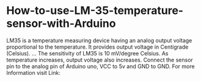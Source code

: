 # How-to-use-LM-35-temperature-sensor-with-Arduino
LM35 is a temperature measuring device having an analog output voltage proportional to the temperature. It provides output voltage in Centigrade (Celsius). ... The sensitivity of LM35 is 10 mV/degree Celsius. As temperature increases, output voltage also increases. Connect the sensor pin to the analog pin of Arduino uno, VCC to 5v and GND to GND. For more Information visit Link:
